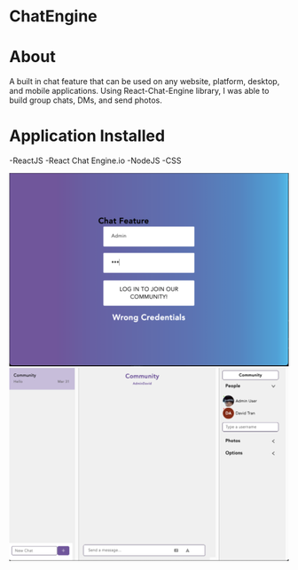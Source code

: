 # ChatEngine

# About
A built in chat feature that can be used on any website, platform, desktop, and mobile applications. Using React-Chat-Engine library, I was able to build group chats, DMs, and send photos.

# Application Installed
-ReactJS
-React Chat Engine.io
-NodeJS
-CSS

![picture](image.png)
![picture](image1.png)